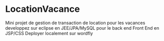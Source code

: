 # LocationVacance
Mini projet de gestion de transaction de location pour les vacances
developpez sur eclipse en JEE/JPA/MySQL pour le back end
Front End en JSP/CSS 
Deployer localement sur wordfly
